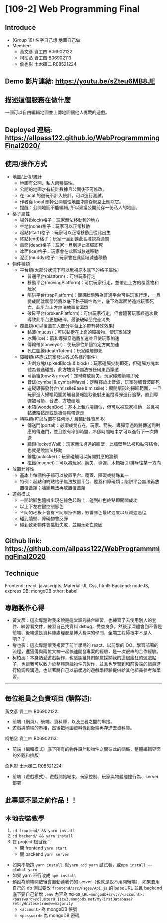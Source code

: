 # [109-2] Web Programming Final

## Introduce

- (Group 19) 名字自己想 地圖自己做
- Member:
  - 黃文彥 資工四 B06902122
  - 柯柏丞 資工四 B06902113
  - 詹也影 土木碩二 R08521224

## Demo 影片連結: https://youtu.be/sZteu6MB8JE

## 描述這個服務在做什麼

一個可以自由編輯地圖並上傳地圖讓他人挑戰的遊戲。

## Deployed 連結: https://allpass122.github.io/WebProgrammmingFinal2020/

## 使用/操作方式

- 地圖/上傳/統計
  - 地圖有公開、私人兩種屬性。
  - 公開的地圖才有統計數據且公開後不可修改。
  - 在 local 的遊玩不計入統計，可以進行測試。
  - 作者從 local 刪掉公開屬性地圖才能從網路上刪除它。
  - 提醒：公開地圖不能編輯, 所以建議公開前存一份私人的地圖。
- 格子屬性
  - 場外(block)格子：玩家無法移動到的地方
  - 空地(none)格子：玩家可以正常移動
  - 起點(start)格子：玩家可以正常移動且從此出生
  - 終點(end)格子：玩家一旦到達此區域視為通關
  - 毒面(dead)格子：玩家一旦到達此區域即死
  - 冰面(ice)格子：玩家會在此區域快速移動
  - 泥面(muddy)格子：玩家會在此區域減速移動
- 物件種類
  - 平台類(大部分狀況下可以無視原本底下的格子屬性)
    - 普通平台(platform)：可供玩家行走
    - 移動平台(movingPlatform)：可供玩家行走，並帶走上方的覆蓋物和玩家
    - 陷阱平台(trapPlatform)：關閉狀態時為普通平台可供玩家行走，一旦變成開啟狀態時將以底下格子屬性為主，底下為毒面將造成玩家死亡，此平台上方無法放置覆蓋類
    - 破碎平台(brokenPlatform)：可供玩家行走，但會隨著玩家經過次數導致此平台更加破碎，最後破碎至完全消失
  - 覆蓋類(可以覆蓋在大部分平台上多帶有特殊效果)
    - 黏液(mucus)：可以黏走在上面的障礙物、使玩家減速
    - 冰面(ice)：箭和導彈穿過將加速並且使玩家加速
    - 傳輸帶(conveyor)：使玩家往某個特定方向加速
    - 死亡圖騰(deathTotem)：玩家碰觸即死
  - 障礙類(將造成玩家發生各式各樣的事件)
    - 尖刺方塊(spikedBlock & block)：玩家碰觸尖刺即死，但碰觸方塊本體為普通碰撞，此方塊幾乎無法被任何東西穿透
    - 弓箭組(bow & arrow)：定時釋放箭矢，玩家碰觸箭端即死
    - 音鈸(cymbal & cymbalWave)：定時釋放出音波，玩家碰觸音波即死
    - 追蹤導彈發射台(missileBase & missile)：展開扇形的掃瞄範圍，一旦玩家進入掃瞄範圍將觸發警報幾秒後射出追蹤導彈進行追擊，直到導彈被弓箭、音波、方塊破壞
    - 木箱(woodenBox)：基本上和方塊類似，但可以被玩家推動，並且被黏液給黏走或是被傳輸帶送走
  - 特殊類(可以放置在任何地方且輔助性質居多)
    - 傳送門(portal)：必須成雙存在，玩家、箭矢、導彈穿過時將傳送到對應的傳送門，並且設有冷卻時間，冷卻時間結束才可以進行下一次傳送
    - 牆鎖(lockedWall)：玩家無法通過的牆壁，此牆壁無法被和黏液結合，也就是說無法移動
    - 鑰匙(unlocker)：玩家碰觸可以解開對應的牆鎖
    - 磁鐵(magnet)：可以將玩家、箭矢、導彈、木箱吸引/排斥往某一方向
- 放置允許性
  - 基本上每個格子都可以放置平台、覆蓋、障礙或特殊其一
  - 特例：起點和終點格子無法放置平台、覆蓋和障礙類；陷阱平台無法再放置覆蓋類；牆鎖無法再放置覆蓋類
- 遊戲模式
  - 一開始腳色隨機出現在綠色起點上，碰到紅色終點即闖關成功
  - 以上下左右鍵控制腳色
  - 不同的地板上會有不同摩擦係數，影響腳色最終速度以及減速過程
  - 碰到牆壁、障礙物會反彈
  - 碰到致死物件會挑戰失敗，並顯示死亡原因

## Github link: https://github.com/allpass122/WebProgrammmingFinal2020

## Technique

Frontend: react, javascripts, Material-UI, Css, html5
Backend: nodeJS, express
DB: mongoDB
other: babel

## 專題製作心得

- 黃文彥：這次專題對我來說是這堂課的綜合練習，也練習了去使用別人的套件、練習看文件，練習自己找資料 debug，受益良多。然後深深體會到不管是前端、後端還是資料庫處理都是博大精深的學問，全端工程師根本不是人吧？？
- 詹也影：這次專題讓我複習了前半學期的 react、以前學的 OO、學習部署的流程，還獲得與兩位大神一起快速開發專案的經驗，是一次很棒的合作經驗。
- 柯柏丞：本身熱愛遊戲製作，也感謝組員們願意採納我的這個瘋狂的遊戲點子，也讓我可以致力於整體遊戲物件的製作，並且也學習到和前後端的組員進行協調與溝通，也試著將自己以前學過的遊戲學經驗提供給其他組員參考和學習。

---

## 每位組員之負責項目 (請詳述):

黃文彥 資工四 B06902122:

- 前端（網頁）、後端、資料庫，以及三者之間的串接。
- 遊戲與前端的串接，然後把地圖資料傳到後端再存進去資料庫。

柯柏丞 資工四 B06902113:

- 前端（編輯模式）底下所有的物件設計和物件之間彼此的關係，整體編輯界面的外觀和排版

詹也影 土木碩二 R08521224:

- 前端（遊戲模式）、遊戲開始結束、玩家控制、玩家與物體碰撞行為、server 部署

## 此專題不是之前作品！！

## 本地安裝教學

1. `cd frontend/ && yarn install`
2. `cd backend/ && yarn install`
3. 在 project 根目錄：
   - 開 frontend `yarn start`
   - 開 backend `yarn server`

- 如果不能跑 `yarn install`, 就`yarn add yarn` 試試看，或`npm install --global yarn`
- 如果 yarn 不行改成 `npm install`
- 預設為前端開啟後會自動連我們的 server（也就是說不用開後端），如果要用自己的 db 測試要改 `frontend/src/Pages/Api.js` 的 baseURL 並且 backend 底下要自己新增 `.env` 內容為 `MONGO_URL=mongodb+srv://<account>:<password>@cluster0.1scw3.mongodb.net/myFirstDatabase?retryWrites=true&w=majority`
  - `<account>` 為 mongoDB 帳號
  - `<password>` 為 mongoDB 密碼
